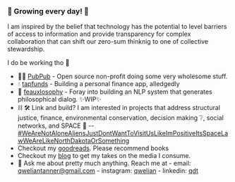 ### :seedling: Growing every day! :seedling:

I am inspired by the belief that technology has the potential to level barriers of access to information and provide transparency for complex collaboration that can shift our zero-sum thinknig to one of collective stewardship.

I do be working tho :eyes:

- 🙆🏿 [PubPub](https://www.pubpub.org/) - Open source non-profit doing some very wholesome stuff.
- :droplet: [tapfunds](https://github.com/tapfunds) - Building a personal finance app, alledgedly
- 🧠 [feauxlosophy](https://github.com/qweliant/feauxlosphy) - Foray into building an NLP system that generates philosophical dialog. ✨WIP✨
- ⛓ 🛠 Link and build? I am interested in projects that address structural justice, finance, environmental conservation, decision making :grey_question:, social networks, and SPACE :milky_way: 
-- [#WeAreNotAloneAliensJustDontWantToVisitUsLikeImPositiveItsSpaceLawWeAreLikeNorthDakotaOrSomething]()
-  Checkout my [goodreads](https://www.goodreads.com/review/list/96621682-qwelian-tanner?shelf=currently-reading). Please recommend books 
-  Checkout my [blog](https://www.qwelian.com) to get my takes on the media I consume. 
- 💬 Ask me about pretty much anything. Reach me at - email: <qweliantanner@gmail.com> - instagram: [qwelian](https://www.instagram.com/qwelian/) - linkedin: [qdt](https://www.linkedin.com/in/qdt/)

